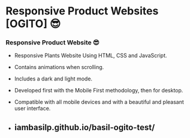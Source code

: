 # Responsive Product Websites [OGITO] 😎
### Responsive Product Website 😎

- Responsive Plants Website Using HTML, CSS and JavaScript.
- Contains animations when scrolling.
- Includes a dark and light mode.
- Developed first with the Mobile First methodology, then for desktop.
- Compatible with all mobile devices and with a beautiful and pleasant user interface.

- ## iambasilp.github.io/basil-ogito-test/


